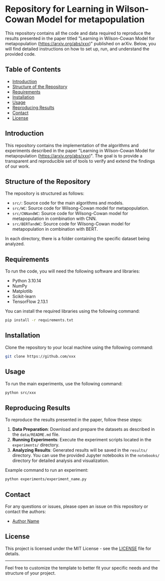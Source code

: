 # Repository for Learning in Wilson-Cowan Model for metapopulation

This repository contains all the code and data required to reproduce the results presented in the paper titled "Learning in Wilson-Cowan Model for metapopulation (https://arxiv.org/abs/xxx)" published on arXiv. Below, you will find detailed instructions on how to set up, run, and understand the provided code.

## Table of Contents

- [Introduction](#introduction)
- [Structure of the Repository](#structure-of-the-repository)
- [Requirements](#requirements)
- [Installation](#installation)
- [Usage](#usage)
- [Reproducing Results](#reproducing-results)
- [Contact](#contact)
- [License](#license)

## Introduction

This repository contains the implementation of the algorithms and experiments described in the paper "Learning in Wilson-Cowan Model for metapopulation (https://arxiv.org/abs/xxx)". The goal is to provide  a transparent and reproducible set of tools to verify and extend the findings of our work.

## Structure of the Repository

The repository is structured as follows:

- `src/`: Source code for the main algorithms and models.
- `src/WC`: Source code for Wilsong-Cowan model for metapopulation.
- `src/CNNandWC`: Source code for Wilsong-Cowan model for metapopulation in combination with CNN.
- `src/BERTandWC`: Source code for Wilsong-Cowan model for metapopulation in combination with BERT.
  
In each directory, there is a folder containing the specific dataset being analyzed.
## Requirements

To run the code, you will need the following software and libraries:

- Python 3.10.14
- NumPy
- Matplotlib
- Scikit-learn
- TensorFlow 2.13.1

You can install the required libraries using the following command:

```bash
pip install -r requirements.txt
```

## Installation

Clone the repository to your local machine using the following command:

```bash
git clone https://github.com/xxx
```

## Usage

To run the main experiments, use the following command:

```bash
python src/xxx
```

## Reproducing Results

To reproduce the results presented in the paper, follow these steps:

1. **Data Preparation**: Download and prepare the datasets as described in the `data/README.md` file.
2. **Running Experiments**: Execute the experiment scripts located in the `experiments/` directory.
3. **Analyzing Results**: Generated results will be saved in the `results/` directory. You can use the provided Jupyter notebooks in the `notebooks/` directory for detailed analysis and visualization.

Example command to run an experiment:

```bash
python experiments/experiment_name.py
```

## Contact

For any questions or issues, please open an issue on this repository or contact the authors:

- [Author Name](mailto:author@example.com)

## License

This project is licensed under the MIT License - see the [LICENSE](LICENSE) file for details.

---

Feel free to customize the template to better fit your specific needs and the structure of your project.
